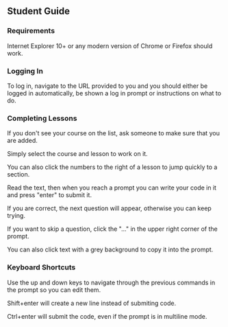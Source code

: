 ## Student Guide ##

### Requirements ###
Internet Explorer 10+ or any modern version of Chrome or Firefox should work.

### Logging In ###
To log in, navigate to the URL provided to you and you should either be logged in automatically, be shown a log in
prompt or instructions on what to do.

### Completing Lessons ###
If you don't see your course on the list, ask someone to make sure that you are added.

Simply select the course and lesson to work on it.

You can also click the numbers to the right of a lesson to jump quickly to a section.

Read the text, then when you reach a prompt you can write your code in it and press "enter" to submit it.

If you are correct, the next question will appear, otherwise you can keep trying.

If you want to skip a question, click the "..." in the upper right corner of the prompt.

You can also click text with a grey background to copy it into the prompt.

### Keyboard Shortcuts ###
Use the up and down keys to navigate through the previous commands in the prompt so you can edit them.

Shift+enter will create a new line instead of submiting code.

Ctrl+enter will submit the code, even if the prompt is in multiline mode.
